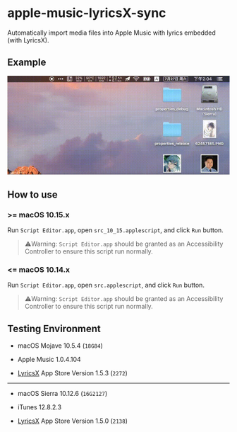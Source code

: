 # apple-music-lyricsX-sync

Automatically import media files into Apple Music with lyrics embedded (with LyricsX).

## Example

![Animated GIF](https://github.com/yuetsin/iTunes-lyricsX-SyncScript/blob/master/samples.gif?raw=true)

## How to use

### >= macOS 10.15.x

Run `Script Editor.app`, open `src_10_15.applescript`, and click `Run` button.

> ⚠️Warning: `Script Editor.app` should be granted as an Accessibility Controller to ensure this script run normally.

### <= macOS 10.14.x

Run `Script Editor.app`, open `src.applescript`, and click `Run` button.

> ⚠️Warning: `Script Editor.app` should be granted as an Accessibility Controller to ensure this script run normally.


## Testing Environment

* macOS Mojave 10.5.4 (`18G84`)

* Apple Music 1.0.4.104

* [LyricsX](https://github.com/ddddxxx/LyricsX) App Store Version 1.5.3 (`2272`)

---

* macOS Sierra 10.12.6 (`16G2127`)

* iTunes 12.8.2.3

* [LyricsX](https://github.com/ddddxxx/LyricsX) App Store Version 1.5.0 (`2138`)

